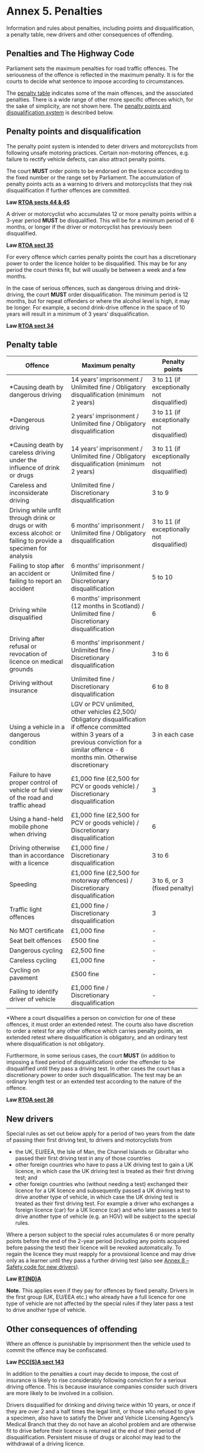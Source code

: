 Annex 5. Penalties
==================

Information and rules about penalties, including points and disqualification, a penalty table, new drivers and other consequences of offending.

Penalties and The Highway Code
------------------------------

Parliament sets the maximum penalties for road traffic offences. The seriousness of the offence is reflected in the maximum penalty. It is for the courts to decide what sentence to impose according to circumstances.

The [penalty table](#penaltytable) indicates some of the main offences, and the associated penalties. There is a wide range of other more specific offences which, for the sake of simplicity, are not shown here. The [penalty points and disqualification system](#penaltytable) is described below.

Penalty points and disqualification
-----------------------------------

The penalty point system is intended to deter drivers and motorcyclists from following unsafe motoring practices. Certain non-motoring offences, e.g. failure to rectify vehicle defects, can also attract penalty points.

The court **MUST** order points to be endorsed on the licence according to the fixed number or the range set by Parliament. The accumulation of penalty points acts as a warning to drivers and motorcyclists that they risk disqualification if further offences are committed.

**Law [RTOA sects 44 & 45](http://www.legislation.gov.uk/ukpga/1988/53/part/II/crossheading/endorsement)**

A driver or motorcyclist who accumulates 12 or more penalty points within a 3-year period **MUST** be disqualified. This will be for a minimum period of 6 months, or longer if the driver or motorcyclist has previously been disqualified.

**Law [RTOA sect 35](http://www.legislation.gov.uk/ukpga/1988/53/section/35)**

For every offence which carries penalty points the court has a discretionary power to order the licence holder to be disqualified. This may be for any period the court thinks fit, but will usually be between a week and a few months.

In the case of serious offences, such as dangerous driving and drink-driving, the court **MUST** order disqualification. The minimum period is 12 months, but for repeat offenders or where the alcohol level is high, it may be longer. For example, a second drink-drive offence in the space of 10 years will result in a minimum of 3 years’ disqualification.

**Law [RTOA sect 34](http://www.legislation.gov.uk/ukpga/1988/53/section/34)**

Penalty table
-------------

| Offence | Maximum penalty | Penalty points |
| --- | --- | --- |
| *Causing death by dangerous driving | 14 years’ imprisonment / Unlimited fine / Obligatory disqualification (minimum 2 years) | 3 to 11 (if exceptionally not disqualified) |
| *Dangerous driving | 2 years’ imprisonment / Unlimited fine / Obligatory disqualification | 3 to 11 (if exceptionally not disqualified) |
| *Causing death by careless driving under the influence of drink or drugs | 14 years’ imprisonment / Unlimited fine / Obligatory disqualification (minimum 2 years) | 3 to 11 (if exceptionally not disqualified) |
| Careless and inconsiderate driving | Unlimited fine / Discretionary disqualification | 3 to 9 |
| Driving while unfit through drink or drugs or with excess alcohol: or failing to provide a specimen for analysis | 6 months’ imprisonment / Unlimited fine / Obligatory disqualification | 3 to 11 (if exceptionally not disqualified) |
| Failing to stop after an accident or failing to report an accident | 6 months’ imprisonment / Unlimited fine / Discretionary disqualification | 5 to 10 |
| Driving while disqualified | 6 months’ imprisonment (12 months in Scotland) / Unlimited fine / Discretionary disqualification | 6 |
| Driving after refusal or revocation of licence on medical grounds | 6 months’ imprisonment / Unlimited fine / Discretionary disqualification | 3 to 6 |
| Driving without insurance | Unlimited fine / Discretionary disqualification | 6 to 8 |
| Using a vehicle in a dangerous condition | LGV or PCV unlimited, other vehicles £2,500/ Obligatory disqualification if offence committed within 3 years of a previous conviction for a similar offence - 6 months min. Otherwise discretionary | 3 in each case |
| Failure to have proper control of vehicle or full view of the road and traffic ahead | £1,000 fine (£2,500 for PCV or goods vehicle) / Discretionary disqualification | 3 |
| Using a hand-held mobile phone when driving | £1,000 fine (£2,500 for PCV or goods vehicle) / Discretionary disqualification | 6 |
| Driving otherwise than in accordance with a licence | £1,000 fine / Discretionary disqualification | 3 to 6 |
| Speeding | £1,000 fine (£2,500 for motorway offences) / Discretionary disqualification | 3 to 6, or 3 (fixed penalty) |
| Traffic light offences | £1,000 fine / Discretionary disqualification | 3 |
| No MOT certificate | £1,000 fine | - |
| Seat belt offences | £500 fine | - |
| Dangerous cycling | £2,500 fine | - |
| Careless cycling | £1,000 fine | - |
| Cycling on pavement | £500 fine | - |
| Failing to identify driver of vehicle | £1,000 fine / Discretionary disqualification | - |

*Where a court disqualifies a person on conviction for one of these offences, it must order an extended retest. The courts also have discretion to order a retest for any other offence which carries penalty points, an extended retest where disqualification is obligatory, and an ordinary test where disqualification is not obligatory.

Furthermore, in some serious cases, the court **MUST** (in addition to imposing a fixed period of disqualification) order the offender to be disqualified until they pass a driving test. In other cases the court has a discretionary power to order such disqualification. The test may be an ordinary length test or an extended test according to the nature of the offence.

**Law [RTOA sect 36](http://www.legislation.gov.uk/ukpga/1988/53/section/36)**

New drivers
-----------

Special rules as set out below apply for a period of two years from the date of passing their first driving test, to drivers and motorcyclists from

* the UK, EU/EEA, the Isle of Man, the Channel Islands or Gibraltar who passed their first driving test in any of those countries
* other foreign countries who have to pass a UK driving test to gain a UK licence, in which case the UK driving test is treated as their first driving test; and
* other foreign countries who (without needing a test) exchanged their licence for a UK licence and subsequently passed a UK driving test to drive another type of vehicle, in which case the UK driving test is treated as their first driving test. For example a driver who exchanges a foreign licence (car) for a UK licence (car) and who later passes a test to drive another type of vehicle (e.g. an HGV) will be subject to the special rules.

Where a person subject to the special rules accumulates 6 or more penalty points before the end of the 2-year period (including any points acquired before passing the test) their licence will be revoked automatically. To regain the licence they must reapply for a provisional licence and may drive only as a learner until they pass a further driving test (also see [Annex 8 – Safety code for new drivers](/pages/annex-8-safety-code-for-new-drivers.md)).

**Law [RT(ND)A](http://www.legislation.gov.uk/ukpga/1995/13/contents)**

**Note.** This applies even if they pay for offences by fixed penalty. Drivers in the first group (UK, EU/EEA etc.) who already have a full licence for one type of vehicle are not affected by the special rules if they later pass a test to drive another type of vehicle.

Other consequences of offending
-------------------------------

Where an offence is punishable by imprisonment then the vehicle used to commit the offence may be confiscated.

**Law [PCC(S)A sect 143](http://www.legislation.gov.uk/ukpga/2000/6/section/143/made)**

In addition to the penalties a court may decide to impose, the cost of insurance is likely to rise considerably following conviction for a serious driving offence. This is because insurance companies consider such drivers are more likely to be involved in a collision.

Drivers disqualified for drinking and driving twice within 10 years, or once if they are over 2 and a half times the legal limit, or those who refused to give a specimen, also have to satisfy the Driver and Vehicle Licensing Agency’s Medical Branch that they do not have an alcohol problem and are otherwise fit to drive before their licence is returned at the end of their period of disqualification. Persistent misuse of drugs or alcohol may lead to the withdrawal of a driving licence.
